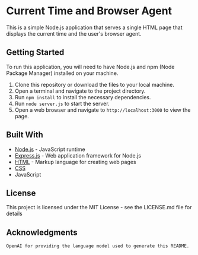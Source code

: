 # Current Time and Browser Agent

This is a simple Node.js application that serves a single HTML page that displays the current time and the user's browser agent.

## Getting Started

To run this application, you will need to have Node.js and npm (Node Package Manager) installed on your machine.

1. Clone this repository or download the files to your local machine.
2. Open a terminal and navigate to the project directory.
3. Run `npm install` to install the necessary dependencies.
4. Run `node server.js` to start the server.
5. Open a web browser and navigate to `http://localhost:3000` to view the page.

## Built With

- [Node.js](https://nodejs.org/) - JavaScript runtime
- [Express.js](https://expressjs.com/) - Web application framework for Node.js
- [HTML](https://www.w3.org/html/) - Markup language for creating web pages
- [CSS](https://www.w3.org/Style/CSS/)
- JavaScript

## License

This project is licensed under the MIT License - see the LICENSE.md file for details

## Acknowledgments

    OpenAI for providing the language model used to generate this README.

